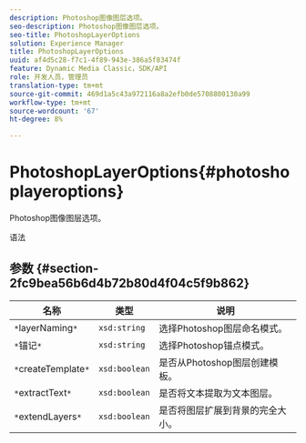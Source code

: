 ```yaml
---
description: Photoshop图像图层选项。
seo-description: Photoshop图像图层选项。
seo-title: PhotoshopLayerOptions
solution: Experience Manager
title: PhotoshopLayerOptions
uuid: af4d5c28-f7c1-4f89-943e-386a5f83474f
feature: Dynamic Media Classic，SDK/API
role: 开发人员，管理员
translation-type: tm+mt
source-git-commit: 469d1a5c43a972116a8a2efb0de5708800130a99
workflow-type: tm+mt
source-wordcount: '67'
ht-degree: 8%

---
```



# PhotoshopLayerOptions{#photoshoplayeroptions}

Photoshop图像图层选项。

语法

## 参数 {#section-2fc9bea56b6d4b72b80d4f04c5f9b862}

| 名称 | 类型 | 说明 |
|---|---|---|
| `*`layerNaming`*` | `xsd:string` | 选择Photoshop图层命名模式。 |
| `*`锚记`*` | `xsd:string` | 选择Photoshop锚点模式。 |
| `*`createTemplate`*` | `xsd:boolean` | 是否从Photoshop图层创建模板。 |
| `*`extractText`*` | `xsd:boolean` | 是否将文本提取为文本图层。 |
| `*`extendLayers`*` | `xsd:boolean` | 是否将图层扩展到背景的完全大小。 |

